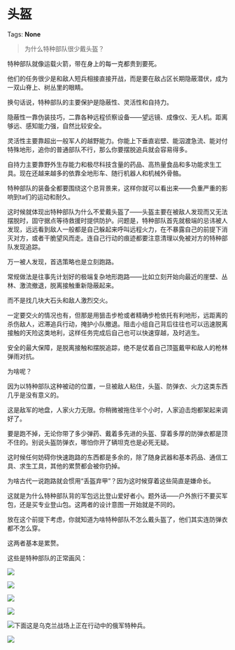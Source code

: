 # 头盔

Tags: **None**

> 为什么特种部队很少戴头盔？



特种部队就像运载火箭，带在身上的每一克都贵到要死。

他们的任务很少是和敌人短兵相接直接开战，而是要在敌占区长期隐蔽潜伏，成为一双山脊上、树丛里的眼睛。

换句话说，特种部队的主要保护是隐蔽性、灵活性和自持力。

隐蔽性一靠伪装技巧，二靠各种远程侦察设备——望远镜、成像仪、无人机。距离够远、感知能力强，自然比较安全。

灵活性主要靠超出一般军人的越野能力。你能上下垂直岩壁、能泅渡急流、能对付特殊地形，追你的普通部队不行，那么你要摆脱追兵就会容易得多。

自持力主要靠野外生存能力和极尽科技含量的药品、高热量食品和多功能求生工具。现在还越来越多的依靠全地形车、随行机器人和机械外骨骼。

特种部队的装备全都要围绕这个总背景来，这样你就可以看出来——负重严重的影响到ta们的运动和耐久。

这时候就体现出特种部队为什么不爱戴头盔了——头盔主要在被敌人发现而又无法摆脱时，固守据点等待救援时提供防护。问题是，特种部队首先就极端的忌讳被人发现，远远看到敌人一般都是自己躲起来呼叫远程火力，在不暴露自己的前提下消灭对方，或者干脆望风而走。连自己行动的痕迹都要注意清理以免被对方的特种部队发现追踪。

万一被人发现，首选策略也是立刻跑路。

  


常规做法是往事先计划好的极端复杂地形跑路——比如立刻开始向最近的崖壁、丛林、激流撤退，脱离接触重新隐蔽起来。

而不是找几块大石头和敌人激烈交火。

一定要交火的情况也有，但那是用狙击步枪或者精确步枪依托有利地形，远距离的杀伤敌人，迟滞追兵行动，掩护小队撤退。阻击小组自己背后往往也可以迅速脱离接触的天险这类地利，这样任务完成后自己也可以快速穿越，及时逃生。

安全的最大保障，是脱离接触和摆脱追踪，绝不是仗着自己顶盔戴甲和敌人的枪林弹雨对抗。

为啥呢？

因为以特种部队这种被动的位置，一旦被敌人粘住，头盔、防弹衣、火力这类东西几乎是没有意义的。

这是敌军的地盘，人家火力无限。你稍微被拖住半个小时，人家迫击炮都架起来调好了。

要是跑不掉，无论你带了多少弹药、戴着多先进的头盔、穿着多厚的防弹衣都是顶不住的。别说头盔防弹衣，哪怕你开了辆坦克也是必死无疑。

这时候任何妨碍你快速跑路的东西都是多余的，除了随身武器和基本药品、通信工具、求生工具，其他的累赘都会被你扔掉。

为啥古代一说跑路就会惯用“丢盔弃甲”？因为这时候穿着这些简直是嫌命长。

这就是为什么特种部队背的军包远比登山爱好者小。题外话——户外旅行不要买军包，还是买专业登山包。这两者的设计意图一开始就是不同的。

放在这个前提下考虑，你就知道为啥特种部队不怎么戴头盔了，他们其实连防弹衣都不怎么穿。

这两者基本是累赘。

这些是特种部队的正常画风：

![](https://picx.zhimg.com/50/v2-741a3ff78b64def5c26089aeec89fe15_720w.jpg?source=1940ef5c)  


![](https://picx.zhimg.com/50/v2-263922c4ff72c30faece5e39c24e7fe5_720w.jpg?source=1940ef5c)  


![](https://picx.zhimg.com/50/v2-f3248e955342a7a1c45085598d44a38c_720w.jpg?source=1940ef5c)  


![](https://picx.zhimg.com/50/v2-f1636464367b000c7e697d5964519ff9_720w.jpg?source=1940ef5c)  


![](https://picx.zhimg.com/50/v2-35ac6d1a8774694169f694f8ae0123cc_720w.jpg?source=1940ef5c)下面这是乌克兰战场上正在行动中的俄军特种兵。

![](https://pic1.zhimg.com/50/v2-5a4e9e5c0569020dc2142c866964aa98_720w.jpg?source=1940ef5c)

